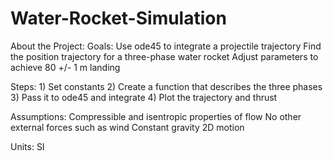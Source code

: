 # Water-Rocket-Simulation

About the Project:
Goals:
     Use ode45 to integrate a projectile trajectory
     Find the position trajectory for a three-phase water rocket
     Adjust parameters to achieve 80 +/- 1 m landing
    
Steps:
     1) Set constants
     2) Create a function that describes the three phases
     3) Pass it to ode45 and integrate
     4) Plot the trajectory and thrust
    
Assumptions:
     Compressible and isentropic properties of flow
     No other external forces such as wind
     Constant gravity
     2D motion
    
Units: SI
